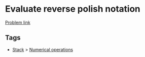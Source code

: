 # Evaluate reverse polish notation

[Problem link](https://leetcode.com/problems/evaluate-reverse-polish-notation)

## Tags

* [Stack](/README.md#Stack) > [Numerical operations](/README.md#Stack-Numerical_operations)
